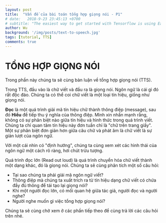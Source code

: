 ```yaml
---
layout: post
title:  "Vấn đề của bài toán tổng hợp giọng nói - P1"
# date:   2018-9-23 23:45:13 +0700
# subtitle: "The easiest way to get started with Tensorflow is using Eager Execution..."
author: Wu
background: '/img/posts/text-to-speech.jpg'
tags: [tutorial, TTS]
comments: true
---
```


# TỔNG HỢP GIỌNG NÓI

Trong phần này chúng ta sẽ cùng bàn luận về  tổng hợp giọng nói (TTS).

Trong TTS, đầu vào là chữ viết và đầu ra là giọng nói. Ngôn ngữ là cái gì đó rất độc đáo. Chúng ta có thể coi chữ viết là một loại tín hiệu, giống như giọng nói.

**Đọc** là một quá trình giải mã tín hiệu chữ thành thông điệp (message), sau đó **Hiểu** để tiếp thu ý nghĩa của thông điệp. Mình xin nhấn mạnh rằng, không có sự phân biệt nào giữa tín hiệu và hình thức trong quá trình viết. Chúng ta chỉ quan tâm tín hiệu này đơn tuần chỉ là "chữ trên trang giấy". Một sự phân biệt đơn giản hơn giữa câu chữ và phát âm là chữ viết là sự giản lượt của ngôn ngữ.

Với một cái nhìn có "định hướng", chúng ta cùng xem xét các hình thái của ngôn ngữ một cách rõ ràng, hơi chút trừu tượng.

Quá trình đọc lớn (Read out loud) là quá trình chuyển hóa chữ viết thành một dạng khác, đó là giọng nói. Chúng ta sẽ cùng phân tích một số câu hỏi:

- Tại sao chúng ta phải giải mã ngôn ngữ viết?
- Thông điệp mà chúng ta xuất trích ra từ tín hiệu dạng chữ viết có chứa đầy đủ thông để tái tạo lại giọng nói?
- Khi một người đọc lớn, có mối quan hệ giữa tác giả, người đọc và người nghe?
- Người nghe muốn gì việc tổng hợp giọng nói?
  
Chúng ta sẽ cùng chờ xem ở các phần tiếp theo để cùng trả lời các câu hỏi trên nhé.
